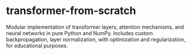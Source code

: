 # transformer-from-scratch
Modular implementation of transformer layers, attention mechanisms, and neural networks in pure Python and NumPy. Includes custom backpropagation, layer normalization, with optimization and regularization, for educational purposes.
